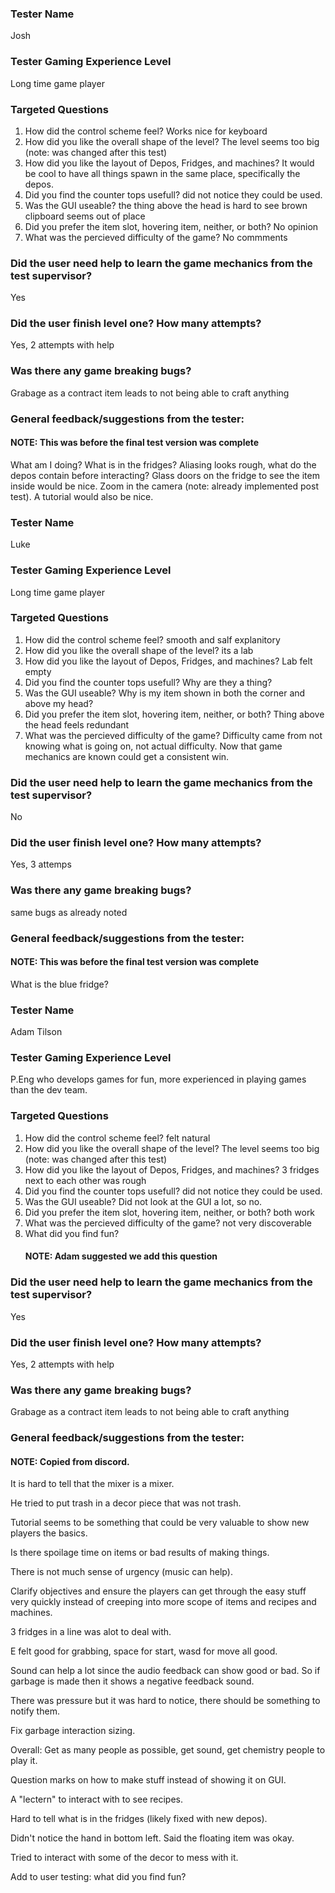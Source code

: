 ### Tester Name
Josh

### Tester Gaming Experience Level
Long time game player

### Targeted Questions

1. How did the control scheme feel?
    Works nice for keyboard
2. How did you like the overall shape of the level?
    The level seems too big (note: was changed after this test)
3. How did you like the layout of Depos, Fridges, and machines?
    It would be cool to have all things spawn in the same place, specifically the depos.
4. Did you find the counter tops usefull?
    did not notice they could be used.
5. Was the GUI useable?
    the thing above the head is hard to see
    brown clipboard seems out of place
6. Did you prefer the item slot, hovering item, neither, or both?
    No opinion
7. What was the percieved difficulty of the game?
    No commments

### Did the user need help to learn the game mechanics from the test supervisor?
Yes
### Did the user finish level one? How many attempts?
Yes, 2 attempts with help
### Was there any game breaking bugs?
Grabage as a contract item leads to not being able to craft anything
### General feedback/suggestions from the tester:
#### NOTE: This was before the final test version was complete
What am I doing? What is in the fridges? Aliasing looks rough, what do the depos contain before interacting?
Glass doors on the fridge to see the item inside would be nice. Zoom in the camera (note: already implemented post test).
A tutorial would also be nice.

### Tester Name
Luke

### Tester Gaming Experience Level
Long time game player

### Targeted Questions

1. How did the control scheme feel?
    smooth and salf explanitory
2. How did you like the overall shape of the level?
    its a lab
3. How did you like the layout of Depos, Fridges, and machines?
    Lab felt empty
4. Did you find the counter tops usefull?
    Why are they a thing?
5. Was the GUI useable?
    Why is my item shown in both the corner and above my head?
6. Did you prefer the item slot, hovering item, neither, or both?
    Thing above the head feels redundant
7. What was the percieved difficulty of the game?
    Difficulty came from not knowing what is going on, not actual difficulty. Now that game mechanics are known could get a consistent win.

### Did the user need help to learn the game mechanics from the test supervisor?
No
### Did the user finish level one? How many attempts?
Yes, 3 attemps
### Was there any game breaking bugs?
same bugs as already noted
### General feedback/suggestions from the tester:
#### NOTE: This was before the final test version was complete
What is the blue fridge?


### Tester Name
Adam Tilson

### Tester Gaming Experience Level
P.Eng who develops games for fun, more experienced in playing games than the dev team.

### Targeted Questions

1. How did the control scheme feel?
    felt natural
2. How did you like the overall shape of the level?
    The level seems too big (note: was changed after this test)
3. How did you like the layout of Depos, Fridges, and machines?
    3 fridges next to each other was rough
4. Did you find the counter tops usefull?
    did not notice they could be used.
5. Was the GUI useable?
    Did not look at the GUI a lot, so no.
6. Did you prefer the item slot, hovering item, neither, or both?
    both work
7. What was the percieved difficulty of the game?
    not very discoverable
8. What did you find fun?
    #### NOTE: Adam suggested we add this question

### Did the user need help to learn the game mechanics from the test supervisor?
Yes
### Did the user finish level one? How many attempts?
Yes, 2 attempts with help
### Was there any game breaking bugs?
Grabage as a contract item leads to not being able to craft anything
### General feedback/suggestions from the tester:
#### NOTE: Copied from discord.
It is hard to tell that the mixer is a mixer.

He tried to put trash in a decor piece that was not trash.

Tutorial seems to be something that could be very valuable to show new players the basics.

Is there spoilage time on items or bad results of making things.

There is not much sense of urgency (music can help).

Clarify objectives and ensure the players can get through the easy stuff very quickly instead of creeping into more scope of items and recipes and machines.

3 fridges in a line was alot to deal with.

E felt good for grabbing, space for start, wasd for move all good.

Sound can help a lot since the audio feedback can show good or bad. So if garbage is made then it shows a negative feedback sound.

There was pressure but it was hard to notice, there should be something to notify them.

Fix garbage interaction sizing.

Overall: Get as many people as possible, get sound, get chemistry people to play it.

Question marks on how to make stuff instead of showing it on GUI.

A "lectern" to interact with to see recipes.

Hard to tell what is in the fridges (likely fixed with new depos).

Didn't notice the hand in bottom left. Said the floating item was okay.

Tried to interact with some of the decor to mess with it.

Add to user testing: what did you find fun?

